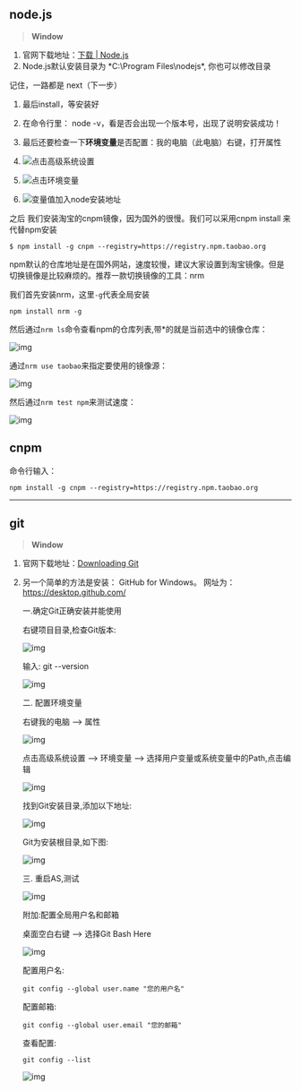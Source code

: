 ## node.js

> **Window**

1. 官网下载地址：[下载 | Node.js](https://nodejs.org/zh-cn/download)
2. Node.js默认安装目录为 *C:\Program Files\nodejs\*, 你也可以修改目录

记住，一路都是 next（下一步）

1. 最后install，等安装好

2. 在命令行里： node -v，看是否会出现一个版本号，出现了说明安装成功！

3. 最后还要检查一下**环境变量**是否配置：我的电脑（此电脑）右键，打开属性

4. ![点击高级系统设置](https://segmentfault.com/img/bVQq8V?w=1199&h=726)

5. ![点击环境变量](https://segmentfault.com/img/bVQq9N?w=420&h=442)

6. ![变量值加入node安装地址](https://segmentfault.com/img/bVQq92?w=436&h=599)

   

之后 我们安装淘宝的cnpm镜像，因为国外的很慢。我们可以采用cnpm install 来代替npm安装 

```
$ npm install -g cnpm --registry=https://registry.npm.taobao.org
```

 

 

npm默认的仓库地址是在国外网站，速度较慢，建议大家设置到淘宝镜像。但是切换镜像是比较麻烦的。推荐一款切换镜像的工具：nrm

我们首先安装nrm，这里`-g`代表全局安装

```
npm install nrm -g
```

然后通过`nrm ls`命令查看npm的仓库列表,带*的就是当前选中的镜像仓库：

![img](https://img2018.cnblogs.com/blog/1212358/201810/1212358-20181005220220325-400897019.png)

通过`nrm use taobao`来指定要使用的镜像源：

![img](https://img2018.cnblogs.com/blog/1212358/201810/1212358-20181005220231973-218721473.png)

然后通过`nrm test npm`来测试速度：

![img](https://img2018.cnblogs.com/blog/1212358/201810/1212358-20181005220242021-1510968611.png)

## cnpm

命令行输入：

```
npm install -g cnpm --registry=https://registry.npm.taobao.org
```

------

## git

> **Window**

1. 官网下载地址：[Downloading Git](https://git-scm.com/download/win)

2. 另一个简单的方法是安装： GitHub for Windows。
   网址为：https://desktop.github.com/

   

   一.确定Git正确安装并能使用

   右键项目目录,检查Git版本:

   ![img](https://img2018.cnblogs.com/i-beta/1157088/201912/1157088-20191217004630603-572618250.png)

    

    

    输入:  git --version

   ![img](https://img2018.cnblogs.com/i-beta/1157088/201912/1157088-20191217004641831-1046187000.png)

    

    

    

   二. 配置环境变量

   右键我的电脑 --> 属性

   ![img](https://img2018.cnblogs.com/i-beta/1157088/201912/1157088-20191217004654364-662429386.png)

    

    

    点击高级系统设置 --> 环境变量 --> 选择用户变量或系统变量中的Path,点击编辑

   ![img](https://img2018.cnblogs.com/i-beta/1157088/201912/1157088-20191217004706949-87549702.png)

    

    

    找到Git安装目录,添加以下地址:

   ![img](https://img2018.cnblogs.com/i-beta/1157088/201912/1157088-20191217004720056-810288869.png)

    

    

    Git为安装根目录,如下图:

   ![img](https://img2018.cnblogs.com/i-beta/1157088/201912/1157088-20191217004732000-2065158026.png)

    三. 重启AS,测试

   ![img](https://img2018.cnblogs.com/i-beta/1157088/201912/1157088-20191217004744121-1240279059.png)

    

    

    

   附加:配置全局用户名和邮箱

   桌面空白右键 --> 选择Git Bash Here

   ![img](https://img2018.cnblogs.com/i-beta/1157088/201912/1157088-20191217004755411-1008085674.png)

    

    

    配置用户名: 

   ```
   git config --global user.name "您的用户名"
   ```

   配置邮箱:

   ```
   git config --global user.email "您的邮箱"
   ```

   查看配置:

   ```
   git config --list
   ```

   ![img](https://img2018.cnblogs.com/i-beta/1157088/201912/1157088-20191217004906949-1250570349.png)